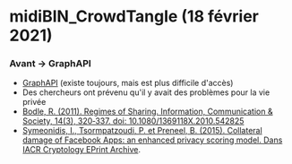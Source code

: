 # midiBIN_CrowdTangle (18 février 2021)

### Avant -> GraphAPI
- [GraphAPI](https://developers.facebook.com/tools/explorer/) (existe toujours, mais est plus difficile d'accès)
- Des chercheurs ont prévenu qu'il y avait des problèmes pour la vie privée
- [Bodle, R. (2011). Regimes of Sharing. Information, Communication & Society, 14(3), 320‑337. doi: 10.1080/1369118X.2010.542825](https://doi.org/10.1080/1369118X.2010.542825)
![]()
- [Symeonidis, I., Tsormpatzoudi, P. et Preneel, B. (2015). Collateral damage of Facebook Apps: an enhanced privacy scoring model. Dans IACR Cryptology EPrint Archive](https://eprint.iacr.org/2015/456.pdf).
